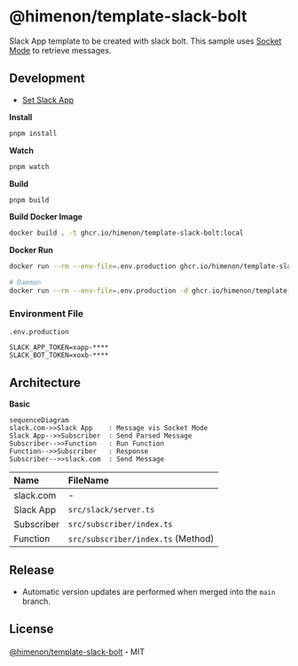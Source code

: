 # @himenon/template-slack-bolt

Slack App template to be created with slack bolt.
This sample uses [Socket Mode](https://api.slack.com/apis/connections/socket) to retrieve messages.

## Development

- [Set Slack App](./SETUP_SLACK_APP.md)

**Install**

```bash
pnpm install
```

**Watch**

```bash
pnpm watch
```

**Build**

```bash
pnpm build
```

**Build Docker Image**

```bash
docker build . -t ghcr.io/himenon/template-slack-bolt:local
```

**Docker Run**

```bash
docker run --rm --env-file=.env.production ghcr.io/himenon/template-slack-bolt:local

# Daemon
docker run --rm --env-file=.env.production -d ghcr.io/himenon/template-slack-bolt:local
```

### Environment File

`.env.production`

```
SLACK_APP_TOKEN=xapp-****
SLACK_BOT_TOKEN=xoxb-****
```

## Architecture

**Basic**

```mermaid
sequenceDiagram
slack.com->>Slack App    : Message vis Socket Mode
Slack App-->>Subscriber  : Send Parsed Message
Subscriber-->>Function   : Run Function
Function-->>Subscriber   : Response
Subscriber-->>slack.com  : Send Message
```

| Name       | FileName                           |
| :--------- | :--------------------------------- |
| slack.com  | -                                  |
| Slack App  | `src/slack/server.ts`              |
| Subscriber | `src/subscriber/index.ts`          |
| Function   | `src/subscriber/index.ts` (Method) |

## Release

- Automatic version updates are performed when merged into the `main` branch.

## License

[@himenon/template-slack-bolt](https://github.com/Himenon/template-slack-bolt)・MIT
